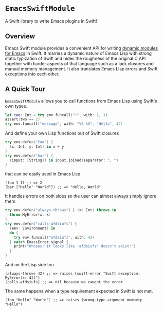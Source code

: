 # `EmacsSwiftModule`

A Swift library to write Emacs plugins in Swift!

## Overview

Emacs Swift module provides a convenient API for writing [dynamic modules for Emacs](https://www.gnu.org/software/emacs/manual/html_node/elisp/Writing-Dynamic-Modules.html) in Swift. It marries a dynamic nature of Emacs Lisp with strong static typization of Swift and hides the roughness of the original C API together with harder aspects of that language such as a lack closures and manual memory management. It also translates Emacs Lisp errors and Swift exceptions into each other.

## A Quick Tour

`EmacsSwiftModule` allows you to call functions from Emacs Lisp using Swift's own types.
```swift
let two: Int = try env.funcall("+", with: 1, 1)
assert(two == 2)
try env.funcall("message", with: "%S %S", "Hello", 42)
```

And define your own Lisp functions out of Swift closures
```swift
try env.defun("foo") {
  (x: Int, y: Int) in x + y
}
try env.defun("bar") {
  (input: [String]) in input.joined(separator: ", ")
}
```
that can be easily used in Emacs Lisp
```emacs-lisp
(foo 1 1) ;; => 2
(bar ["Hello" "World"]) ;; => "Hello, World"
```

It handles errors on both sides so the user can almost always simply ignore them.
```swift
try env.defun("always-throws") { (x: Int) throws in
  throw MyError(x: x)
}
try env.defun("calls-afdsiufs") {
  (env: Environment) in
  do {
    try env.funcall("afdsiufs", with: 42)
  } catch EmacsError.signal {
    print("Whoops! It looks like 'afdsiufs' doesn't exist!")
  }
}
```

And on the Lisp side too
```emacs-lisp
(always-throws 42) ;; => raises (swift-error "Swift exception: MyError(x: 42)")
(calls-afdsiufs) ;; => nil because we caught the error
```

The same happens when a type requirement expected in Swift is not met.
```emacs-lisp
(foo "Hello" "World") ;; => raises (wrong-type-argument numberp "Hello")
```
